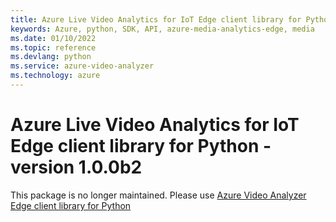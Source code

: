 ```yaml
---
title: Azure Live Video Analytics for IoT Edge client library for Python
keywords: Azure, python, SDK, API, azure-media-analytics-edge, media
ms.date: 01/10/2022
ms.topic: reference
ms.devlang: python
ms.service: azure-video-analyzer
ms.technology: azure
---
```

# Azure Live Video Analytics for IoT Edge client library for Python - version 1.0.0b2 


This package is no longer maintained. Please use [Azure Video Analyzer Edge client library for Python](https://pypi.org/project/azure-media-videoanalyzer-edge)

